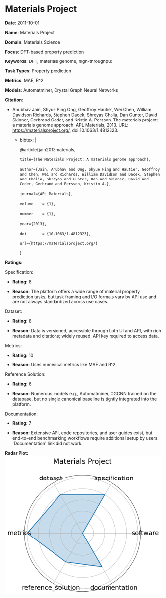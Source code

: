 # Materials Project


**Date**: 2011-10-01


**Name**: Materials Project


**Domain**: Materials Science


**Focus**: DFT-based property prediction


**Keywords**: DFT, materials genome, high-throughput


**Task Types**: Property prediction


**Metrics**: MAE, R^2


**Models**: Automatminer, Crystal Graph Neural Networks


**Citation**:


- Anubhav Jain, Shyue Ping Ong, Geoffroy Hautier, Wei Chen, William Davidson Richards, Stephen Dacek, Shreyas Cholia, Dan Gunter, David Skinner, Gerbrand Ceder, and Kristin A. Persson. The materials project: a materials genome approach. APL Materials, 2013. URL: https://materialsproject.org/, doi:10.1063/1.4812323.

  - bibtex: |

      @article{jain2013materials,

        title={The Materials Project: A materials genome approach},

        author={Jain, Anubhav and Ong, Shyue Ping and Hautier, Geoffroy and Chen, Wei and Richards, William Davidson and Dacek, Stephen and Cholia, Shreyas and Gunter, Dan and Skinner, David and Ceder, Gerbrand and Persson, Kristin A.},

        journal={APL Materials},

        volume    = {1},

        number    = {1},

        year={2013},

        doi       = {10.1063/1.4812323},

        url={https://materialsproject.org/}

      }



**Ratings:**


Specification:


  - **Rating:** 8


  - **Reason:** The platform offers a wide range of material property prediction tasks, but task framing and I/O formats vary by API use and are not always standardized across use cases. 


Dataset:


  - **Rating:** 8


  - **Reason:** Data is versioned, accessible through both UI and API, with rich metadata and citations; widely reused. API key required to access data. 


Metrics:


  - **Rating:** 10


  - **Reason:** Uses numerical metrics like MAE and R^2 


Reference Solution:


  - **Rating:** 6


  - **Reason:** Numerous models  e.g., Automatminer, CGCNN  trained on the database, but no single canonical baseline is tightly integrated into the platform. 


Documentation:


  - **Rating:** 7


  - **Reason:** Extensive API, code repositories, and user guides exist, but end-to-end benchmarking workflows require additional setup by users. 'Documentation' link did not work. 


**Radar Plot:**
 ![Materials Project radar plot](../../tex/images/materials_project_radar.png)